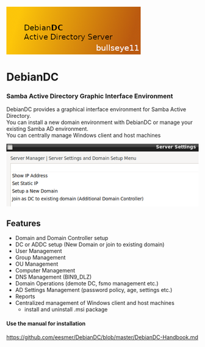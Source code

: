 ![alt text](screenshots/DebianDC_Logo.png "DebianDC")
<br>
# DebianDC
### Samba Active Directory Graphic Interface Environment<br>
DebianDC provides a graphical interface environment for Samba Active Directory.<br>
You can install a new domain environment with DebianDC or manage your existing Samba AD environment.<br>
You can centrally manage Windows client and host machines<br>

![alt text](screenshots/1-Manager_MainMenu1.png "DebianDC Main Menu")

## Features
- Domain and Domain Controller setup
- DC or ADDC setup (New Domain or join to existing domain)
- User Management
- Group Management
- OU Management
- Computer Management
- DNS Management (BIN9_DLZ)
- Domain Operations (demote DC, fsmo management etc.)
- AD Settings Management (password policy, age, settings etc.)
- Reports
- Centralized management of Windows client and host machines
	- install and uninstall .msi package

#### Use the manual for installation
https://github.com/eesmer/DebianDC/blob/master/DebianDC-Handbook.md
